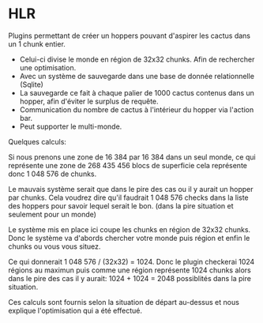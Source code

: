 # HLR
Plugins permettant de créer un hoppers pouvant d'aspirer les cactus dans un 1 chunk entier.
 - Celui-ci divise le monde en région de 32x32 chunks. Afin de rechercher une optimisation.
 - Avec un système de sauvegarde dans une base de donnée relationnelle (Sqlite)
 - La sauvegarde ce fait à chaque palier de 1000 cactus contenus dans un hopper, afin d'éviter le surplus de requête.
 - Communication du nombre de cactus à l'intérieur du hopper via l'action bar.
 - Peut supporter le multi-monde. 

Quelques calculs: 

Si nous prenons une zone de 16 384 par 16 384 dans un seul monde, ce qui représente une zone de 268 435 456 blocs de superficie cela représente donc 1 048 576 de chunks.

Le mauvais système serait que dans le pire des cas ou il y aurait un hopper par chunks. Cela voudrez dire qu'il faudrait 1 048 576 checks dans la liste des hoppers
pour savoir lequel serait le bon. (dans la pire situation et seulement pour un monde)

Le système mis en place ici coupe les chunks en région de 32x32 chunks.
Donc le système va d'abords chercher votre monde puis région et enfin le chunks ou vous vous situez. 

Ce qui donnerait 1 048 576 / (32x32) = 1024. Donc le plugin checkerai 1024 régions au maximun puis comme une région représente 1024 chunks alors dans le pire des cas il y aurait:
1024 + 1024 = 2048 possiblités dans la pire situation.

Ces calculs sont fournis selon la situation de départ au-dessus et nous explique l'optimisation qui a été effectué.
